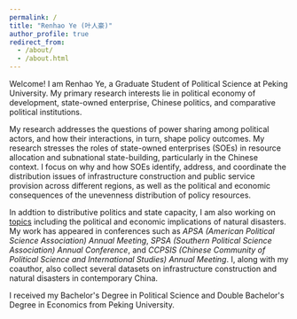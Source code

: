 ```yaml
---
permalink: /
title: "Renhao Ye (叶人豪)"
author_profile: true
redirect_from: 
  - /about/
  - /about.html
---
```


Welcome! I am Renhao Ye, a Graduate Student of Political Science at Peking University. My primary research interests lie in political economy of development, state-owned enterprise, Chinese politics, and comparative political institutions.

My research addresses the questions of power sharing among political actors, and how their interactions, in turn, shape policy outcomes. My research stresses the roles of state-owned enterprises (SOEs) in resource allocation and subnational state-building, particularly in the Chinese context. I focus on why and how SOEs identify, address, and coordinate the distribution issues of infrastructure construction and public service provision across different regions, as well as the political and economic consequences of the unevenness distribution of policy resources.

In addtion to distributive politics and state capacity, I am also working on [topics](http://thenhow-ye.github.io/publications/) including the political and economic implications of natural disasters. My work has appeared in conferences such as _APSA (American Political Science Association) Annual Meeting_, _SPSA (Southern Political Science Association) Annual Conference_, and _CCPSIS (Chinese Community of Political Science and International Studies) Annual Meeting_. I, along with my coauthor, also collect several datasets on infrastructure construction and natural disasters in contemporary China.

I received my Bachelor's Degree in Political Science and Double Bachelor's Degree in Economics from Peking University.


